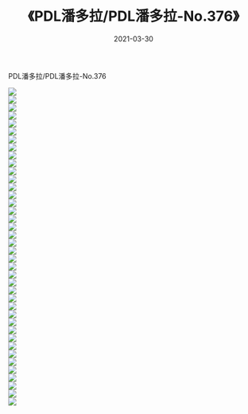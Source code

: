 ﻿---
layout: post
title:  《PDL潘多拉/PDL潘多拉-No.376》
date:   2021-03-30
img: http://img.660000.xyz/Sharelink/网络美图/2021/PDL潘多拉/PDL潘多拉-No.376/000.jpg
categories: [美女, 清纯, 唯美]
---

PDL潘多拉/PDL潘多拉-No.376

 ![](http://img.660000.xyz/Sharelink/网络美图/2021/PDL潘多拉/PDL潘多拉-No.376/001.jpg) <br>![](http://img.660000.xyz/Sharelink/网络美图/2021/PDL潘多拉/PDL潘多拉-No.376/002.jpg) <br>![](http://img.660000.xyz/Sharelink/网络美图/2021/PDL潘多拉/PDL潘多拉-No.376/003.jpg) <br>![](http://img.660000.xyz/Sharelink/网络美图/2021/PDL潘多拉/PDL潘多拉-No.376/004.jpg) <br>![](http://img.660000.xyz/Sharelink/网络美图/2021/PDL潘多拉/PDL潘多拉-No.376/005.jpg) <br>![](http://img.660000.xyz/Sharelink/网络美图/2021/PDL潘多拉/PDL潘多拉-No.376/006.jpg) <br>![](http://img.660000.xyz/Sharelink/网络美图/2021/PDL潘多拉/PDL潘多拉-No.376/007.jpg) <br>![](http://img.660000.xyz/Sharelink/网络美图/2021/PDL潘多拉/PDL潘多拉-No.376/008.jpg) <br>![](http://img.660000.xyz/Sharelink/网络美图/2021/PDL潘多拉/PDL潘多拉-No.376/009.jpg) <br>![](http://img.660000.xyz/Sharelink/网络美图/2021/PDL潘多拉/PDL潘多拉-No.376/010.jpg) <br>![](http://img.660000.xyz/Sharelink/网络美图/2021/PDL潘多拉/PDL潘多拉-No.376/011.jpg) <br>![](http://img.660000.xyz/Sharelink/网络美图/2021/PDL潘多拉/PDL潘多拉-No.376/012.jpg) <br>![](http://img.660000.xyz/Sharelink/网络美图/2021/PDL潘多拉/PDL潘多拉-No.376/013.jpg) <br>![](http://img.660000.xyz/Sharelink/网络美图/2021/PDL潘多拉/PDL潘多拉-No.376/014.jpg) <br>![](http://img.660000.xyz/Sharelink/网络美图/2021/PDL潘多拉/PDL潘多拉-No.376/015.jpg) <br>![](http://img.660000.xyz/Sharelink/网络美图/2021/PDL潘多拉/PDL潘多拉-No.376/016.jpg) <br>![](http://img.660000.xyz/Sharelink/网络美图/2021/PDL潘多拉/PDL潘多拉-No.376/017.jpg) <br>![](http://img.660000.xyz/Sharelink/网络美图/2021/PDL潘多拉/PDL潘多拉-No.376/018.jpg) <br>![](http://img.660000.xyz/Sharelink/网络美图/2021/PDL潘多拉/PDL潘多拉-No.376/019.jpg) <br>![](http://img.660000.xyz/Sharelink/网络美图/2021/PDL潘多拉/PDL潘多拉-No.376/020.jpg) <br>![](http://img.660000.xyz/Sharelink/网络美图/2021/PDL潘多拉/PDL潘多拉-No.376/021.jpg) <br>![](http://img.660000.xyz/Sharelink/网络美图/2021/PDL潘多拉/PDL潘多拉-No.376/022.jpg) <br>![](http://img.660000.xyz/Sharelink/网络美图/2021/PDL潘多拉/PDL潘多拉-No.376/023.jpg) <br>![](http://img.660000.xyz/Sharelink/网络美图/2021/PDL潘多拉/PDL潘多拉-No.376/024.jpg) <br>![](http://img.660000.xyz/Sharelink/网络美图/2021/PDL潘多拉/PDL潘多拉-No.376/025.jpg) <br>![](http://img.660000.xyz/Sharelink/网络美图/2021/PDL潘多拉/PDL潘多拉-No.376/026.jpg) <br>![](http://img.660000.xyz/Sharelink/网络美图/2021/PDL潘多拉/PDL潘多拉-No.376/027.jpg) <br>![](http://img.660000.xyz/Sharelink/网络美图/2021/PDL潘多拉/PDL潘多拉-No.376/028.jpg) <br>![](http://img.660000.xyz/Sharelink/网络美图/2021/PDL潘多拉/PDL潘多拉-No.376/029.jpg) <br>![](http://img.660000.xyz/Sharelink/网络美图/2021/PDL潘多拉/PDL潘多拉-No.376/030.jpg) <br>![](http://img.660000.xyz/Sharelink/网络美图/2021/PDL潘多拉/PDL潘多拉-No.376/031.jpg) <br>![](http://img.660000.xyz/Sharelink/网络美图/2021/PDL潘多拉/PDL潘多拉-No.376/032.jpg) <br>![](http://img.660000.xyz/Sharelink/网络美图/2021/PDL潘多拉/PDL潘多拉-No.376/033.jpg) <br>![](http://img.660000.xyz/Sharelink/网络美图/2021/PDL潘多拉/PDL潘多拉-No.376/034.jpg) <br>![](http://img.660000.xyz/Sharelink/网络美图/2021/PDL潘多拉/PDL潘多拉-No.376/035.jpg) <br>![](http://img.660000.xyz/Sharelink/网络美图/2021/PDL潘多拉/PDL潘多拉-No.376/036.jpg) <br>![](http://img.660000.xyz/Sharelink/网络美图/2021/PDL潘多拉/PDL潘多拉-No.376/037.jpg) <br>![](http://img.660000.xyz/Sharelink/网络美图/2021/PDL潘多拉/PDL潘多拉-No.376/038.jpg) <br>![](http://img.660000.xyz/Sharelink/网络美图/2021/PDL潘多拉/PDL潘多拉-No.376/039.jpg) <br>![](http://img.660000.xyz/Sharelink/网络美图/2021/PDL潘多拉/PDL潘多拉-No.376/040.jpg) <br>